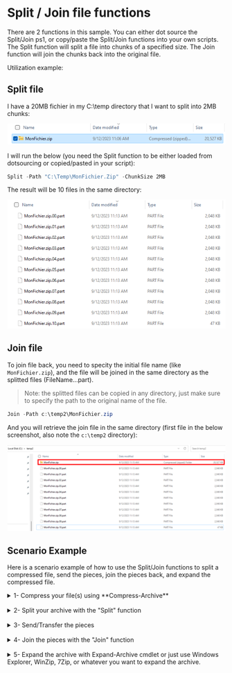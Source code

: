 # Split / Join file functions

There are 2 functions in this sample. You can either dot source the Split/Join ps1, or copy/paste the Split/Join functions into your own scripts.
The Split function will split a file into chunks of a specified size. The Join function will join the chunks back into the original file.

Utilization example:

## Split file

I have a 20MB fichier in my C:\temp directory that I want to split into 2MB chunks:

![Alt text](media/image.png)

I will run the below (you need the Split function to be either loaded from dotsourcing or copied/pasted in your script):

```powershell
Split -Path "C:\Temp\MonFichier.Zip" -ChunkSize 2MB
```

The result will be 10 files in the same directory:

![Alt text](media/image-1.png)

## Join file

To join file back, you need to specity the initial file name (like ```MonFichier.zip```), and the file will be joined in the same directory as the splitted files (FileName.<extention>.<Number>.part).

> Note: the splitted files can be copied in any directory, just make sure to specify the path to the original name of the file.

```powershell
Join -Path c:\temp2\MonFichier.zip
```

And you will retrieve the join file in the same directory (first file in the below screenshot, also note the ```c:\temp2``` directory):

![Alt text](media/image-2.png)

## Scenario Example

Here is a scenario example of how to use the Split/Join functions to split a compressed file, send the pieces, join the pieces back, and expand the compressed file.

<details>
<summary>1- Compress your file(s) using **Compress-Archive**</summary><br>

```powershell
Compress-Archive -Path "C:\Reference\Draftdoc.docx", "C:\Reference\Images\*.vsd" -CompressionLevel "Fastest" -DestinationPath "C:\Temp\MonFichier.zip"
```

Link: [Compress-Archive documentation](https://learn.microsoft.com/en-us/powershell/module/microsoft.powershell.archive/compress-archive?view=powershell-7.3)

Or just use Windows compress in the Windows Explorer, or WinZip, or 7Zip, or whatever you want.
</details><br>

<details>
<summary>2- Split your archive with the "Split" function</summary><br>

```powershell
Split -Path "C:\Temp\MonFichier.Zip" -ChunkSize 2MB
```
</details><br>

<details>
<summary>3- Send/Transfer the pieces</summary><br>

</details><br>

<details>
<summary>4- Join the pieces with the "Join" function</summary>
<br>

```powershell
Join -Path c:\temp2\MonFichier.zip
```
</details>
<br>

<details>
<summary>5- Expand the archive with Expand-Archive cmdlet or just use Windows Explorer, WinZip, 7Zip, or whatever you want to expand the archive.</summary>
<br>

```powershell
Expand-Archive -Path c:\temp2\MonFichier.zip -DestinationPath c:\temp3
```

Link: [Expand-Archive documentation](https://docs.microsoft.com/en-us/powershell/module/microsoft.powershell.archive/expand-archive?view=powershell-7.1)

</details>